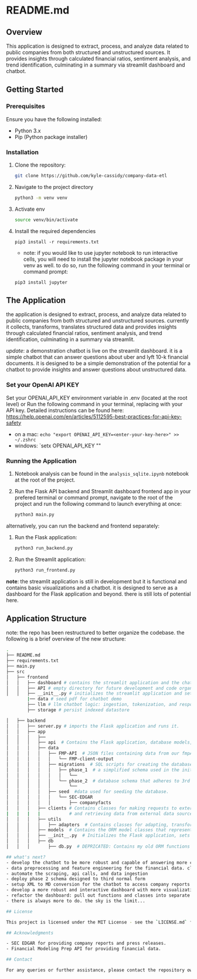 # README.md

## Overview

This application is designed to extract, process, and analyze data related to public companies from both structured and unstructured sources. It provides insights through calculated financial ratios, sentiment analysis, and trend identification, culminating in a summary via streamlit dashboard and chatbot.

## Getting Started

### Prerequisites

Ensure you have the following installed:
- Python 3.x
- Pip (Python package installer)

### Installation

1. Clone the repository:
   ```sh
   git clone https://github.com/kyle-cassidy/company-data-etl
   ```
2. Navigate to the project directory
   ```sh
   python3 -m venv venv
   ```
3. Activate env
   ```sh
   source venv/bin/activate
   ```
5. Install the required dependencies
   ```
   pip3 install -r requirements.txt
   ```
   * note: if you would like to use jupyter notebook to run interactive cells, you will need to install the jupyter notebook package in your venv as well. to do so, run the following command in your terminal or command prompt:
   
   `pip3 install jupyter`

## The Application
the application is designed to extract, process, and analyze data related to public companies from both structured and unstructured sources. currently it collects, transforms, translates structured data and  provides insights through calculated financial ratios, sentiment analysis, and trend identification, culminating in a summary via streamlit.

*update*: a demonstration chatbot is live on the streamlit dashboard. it is a simple chatbot that can answer questions about uber and lyft 10-k financial documents. it is designed to be a simple demonstration of the potential for a chatbot to provide insights and answer questions about unstructured data.

### Set your OpenAI API KEY

Set your OPENAI_API_KEY environment variable in .env (located at the root level) or
Run the following command in your terminal, replacing <enter-your-key-here> with your API key.
Detailed instructions can be found here: https://help.openai.com/en/articles/5112595-best-practices-for-api-key-safety
- on a mac: `echo "export OPENAI_API_KEY=<enter-your-key-here>" >> ~/.zshrc`
- windows: `setx OPENAI_API_KEY "<enter-your-key-here>" 

### Running the Application

1. Notebook analysis can be found in the `analysis_sqlite.ipynb` notebook at the root of the project.
   
2. Run the Flask API backend and Streamlit dashboard frontend app in your prefered terminal or command prompt, navigate to the root of the project and run the following command to launch everything at once:

   ```sh
   python3 main.py
   ```

alternatively, you can run the backend and frontend separately:

1. Run the Flask application:
   ```sh
   python3 run_backend.py
   ```

2. Run the Streamlit application:
 
   ```sh
   python3 run_frontend.py
   ```

**note**: the streamlit application is still in development but it is functional and contains basic visualizations and a chatbot. it is designed to serve as a dashboard for the Flask application and beyond. there is still lots of potential here.


## Application Structure
note: the repo has been restructured to better organize the codebase. the following is a brief overview of the new structure:

```sh
.
├── README.md
├── requirements.txt
├── main.py
├── src
│   ├── frontend
│   │   ├── dashboard # contains the streamlit application and the chatbot.
│   │   ├── API # empty directory for future development and code organization.
│   │   ├── __init__.py # initializes the streamlit application and sets up routes.
        |── data # seed pdf for chatbot demo
        ├── llm # llm chatbot logic: ingestion, tokenization, and response generation.
        ├── storage # persist indexed datastore 

│   ├── backend
│   │   ├── server.py # imports the Flask application and runs it.
│   │   ├── app
│   │   │   ├── 
│   │   │   ├── api  # Contains the Flask application, database models, and API clients.
│   │   │   ├── data
│   │   │   │   ├── FMP-API  # JSON files containing data from our fmpAPIclient.
│   │   │   │   │   └── FMP-client-output
│   │   │   │   ├── migrations  # SQL scripts for creating the database schema.
│   │   │   │   │   ├── phase_1  # a simplified schema used in the initial development and analysis phase.
│   │   │   │   │   │   └── 
│   │   │   │   │   └── phase_2  # database schema that adheres to 3rd normal form.
│   │   │   │   │       └──
│   │   │   │   ├── seed  #data used for seeding the database.
│   │   │   │   │   └── SEC-EDGAR 
│   │   │   │   │       ├── companyfacts 
│   │   │   ├── clients # Contains classes for making requests to external APIs 
|   |   |   |           # and retrieving data from external data sources such as the Financial Modeling Prep API and SEC EDGAR.
│   │   │   ├── utils
│   │   │   │   ├── adapters  # Contains classes for adapting, transforming, and orchestrating the population of the data retrieved by the clients.
│   │   │   ├── models  # Contains the ORM model classes that represent the tables in the database and include methods for interacting with the database.
│   │   │   ├── __init__.py  # Initializes the Flask application, sets up routes, and configures the database connection.
│   │   │   ├── db
│   │   │       ├── db.py  # DEPRICATED: Contains my old ORM functions for database operations such as connecting to the database, finding records, and building model instances from database records.

## what's next?
- develop the chatbot to be more robust and capable of answering more complex questions. agentic behavior and more robust RAG architecture.
- data preprocessing and feature engineering for the financial data. clean data is the foundation of any good model.
- automate the scraping, api calls, and data ingestion
- deploy phase 2 schema designed to third normal form
- setup XML to MD conversion for the chatbot to access company reports and press releases in real time
- develop a more robust and interactive dashboard with more visualizations and insights
- refactor the dashboard: pull out functions and classes into separate files and directories
- there is always more to do. the sky is the limit...

## License

This project is licensed under the MIT License - see the `LICENSE.md` file for details.

## Acknowledgments

- SEC EDGAR for providing company reports and press releases.
- Financial Modeling Prep API for providing financial data.

## Contact

For any queries or further assistance, please contact the repository owner.
